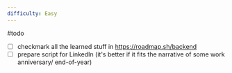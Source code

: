 ```yaml
---
difficulty: Easy
---
```

#todo 

- [ ] checkmark all the learned stuff in https://roadmap.sh/backend
- [ ] prepare script for LinkedIn (it's better if it fits the narrative of some work anniversary/ end-of-year)